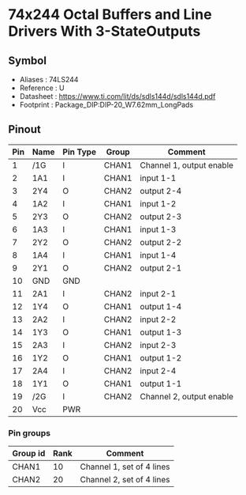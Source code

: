 # 74x244 Octal Buffers and Line Drivers With 3-StateOutputs


## Symbol

* Aliases : 74LS244
* Reference : U
* Datasheet : https://www.ti.com/lit/ds/sdls144d/sdls144d.pdf
* Footprint : Package_DIP:DIP-20_W7.62mm_LongPads

## Pinout

|Pin|Name|Pin Type|Group|Comment|
|---|---|---|---|---|
|1|/1G|I|CHAN1|Channel 1, output enable|
|2|1A1|I|CHAN1|input 1-1|
|3|2Y4|O|CHAN2|output 2-4|
|4|1A2|I|CHAN1|input 1-2|
|5|2Y3|O|CHAN2|output 2-3|
|6|1A3|I|CHAN1|input 1-3|
|7|2Y2|O|CHAN2|output 2-2|
|8|1A4|I|CHAN1|input 1-4|
|9|2Y1|O|CHAN2|output 2-1|
|10|GND|GND|||
|11|2A1|I|CHAN2|input 2-1|
|12|1Y4|O|CHAN1|output 1-4|
|13|2A2|I|CHAN2|input 2-2|
|14|1Y3|O|CHAN1|output 1-3|
|15|2A3|I|CHAN2|input 2-3|
|16|1Y2|O|CHAN1|output 1-2|
|17|2A4|I|CHAN2|input 2-4|
|18|1Y1|O|CHAN1|output 1-1|
|19|/2G|I|CHAN2|Channel 2, output enable|
|20|Vcc|PWR|||

### Pin groups

|Group id|Rank|Comment|
|---|---|---|
|CHAN1|10|Channel 1, set of 4 lines|
|CHAN2|20|Channel 2, set of 4 lines|

